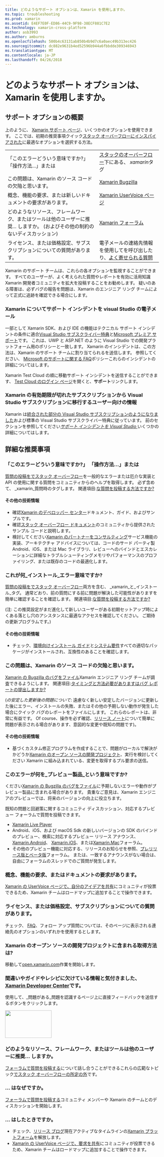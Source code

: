 ```yaml
---
title: どのようなサポート オプションは、Xamarin を使用しますか。
ms.topic: troubleshooting
ms.prod: xamarin
ms.assetid: E4EF7E0F-ED86-44C9-9F98-38ECF881C7E2
ms.technology: xamarin-cross-platform
author: asb3993
ms.author: amburns
ms.openlocfilehash: 500b4c63131ab850b4b9d7c6a0aec49b313ec426
ms.sourcegitcommit: dc882e9631b4ed52596b944a6fbbdde309346943
ms.translationtype: MT
ms.contentlocale: ja-JP
ms.lasthandoff: 04/26/2018
---
```

# <a name="what-support-options-are-available-for-xamarin"></a>どのようなサポート オプションは、Xamarin を使用しますか。

## <a name="summary-of-support-options"></a>サポート オプションの概要

上のように、 [Xamarin サポート ページ](https://www.xamarin.com/support)、いくつかのオプションを使用できます。  ここでは、初期の推奨事項クイック[スタック オーバーフローにインスパイアされた](http://stackoverflow.com/help/product-support)に最適なオプションを選択する方法。

|   |   |
|---|---|
|「このエラーどういう意味ですか?」 「操作方法...」または|[スタックのオーバーフロー](http://stackoverflow.com/questions/ask?tags=xamarin)下にある、 *xamarin*タグ|
|この問題は、Xamarin のソース コードの欠陥と思います。|[Xamarin Bugzilla](https://bugzilla.xamarin.com/page.cgi?id=bug-writing.html)|
|概念、機能の要求、または新しいドキュメントの要求があります。|[Xamarin UserVoice ページ](https://xamarin.uservoice.com)|
|どのようなリソース、フレームワーク、またはツールは他のユーザーに推奨... しますか。 (およびその他の制約のないディスカッション)|[Xamarin フォーラム](https://forums.xamarin.com)|
|ライセンス、または価格設定、サブスクリプションについての質問があります。|電子メールの連絡先情報を使用してを呼び出したり、[よく寄せられる質問](https://www.xamarin.com/faq)|

Xamarin のサポート チームは、これらの各オプションを監視することができます。  すべてのユーザーが、よく考えられた質問やレポートを有効に活用知識 Xamarin 開発者コミュニティを拡大を投稿することをお勧めします。  疑いのある障害は、必ずバグの報告を問題は、Xamarin のエンジニア リング チームによって正式に追跡を確認できる場合にします。

<a name="Visual_Studio_email_support_incidents_for_Xamarin_topics"/>

### <a name="visual-studio-email-support-incidents-for-xamarin-topics"></a>Xamarin についてサポート インシデントを visual Studio の電子メール

一部として Xamarin SDK、および IDE の機能はテクニカル サポート インシデントの条件に適合[Visual Studio サブスクライバー特典](https://msdn.microsoft.com/subscriptions/bb266240)と[Microsoft プレミア サポート](https://www.microsoft.com/microsoftservices/support.aspx)です。  これは、UWP と ASP.NET のように Visual Studio での開発プラットフォーム用のポリシーと一致します。  Xamarin のインシデントは、この方法は、Xamarin のサポート チームに割り当てられるを送信します。  参照してください、 [Microsoft のサポートに関する FAQ](https://support.microsoft.com/gp/offerprophone)ポリシーこれらのインシデントの詳細についてはします。

Xamarin Test Cloud の順に移動サポート インシデントを送信することができます、 [Test Cloud のログイン ページ](https://testcloud.xamarin.com/login)を開くと、**サポート**リンクします。

### <a name="information-for-users-migrating-from-expired-xamarin-subscriptions-to-visual-studio-subscriptions"></a>Xamarin の有効期限が切れたサブスクリプションから Visual Studio サブスクリプションに移行するユーザー向けの情報

Xamarin は[統合された部分の Visual Studio サブスクリプションのようになりました](https://blog.xamarin.com/xamarin-for-all/)および標準の Visual Studio サブスクライバー特典に従っています。  前のセクションを参照してください[*サポート インシデントを Visual Studio* ](#Visual_Studio_email_support_incidents_for_Xamarin_topics)いくつかの詳細についてはします。

## <a name="detailed-recommendations"></a>詳細な推奨事項

### <a name="what-does-this-error-mean-or-how-do-i--"></a>「このエラーどういう意味ですか?」 「操作方法...」または

[質問の投稿をでスタック オーバーフロー](http://stackoverflow.com/questions/ask?tags=xamarin)を一般的なエラーまたは厄介な実装と API の使用に関する質問をコミュニティからのヘルプを取得します。  必ず含めて、 _xamarin_質問時のタグします。  関連項目:[な質問を投稿する方法ですか?](http://stackoverflow.com/help/how-to-ask)

#### <a name="additional-resources"></a>その他の技術情報

-   確認[Xamarin のデベロッパー センター](/index.md)ドキュメント、ガイド、およびサンプルです。
-   確認[スタック オーバーフロー ドキュメント](http://stackoverflow.com/documentation)のコミュニティから提供されたサンプル コードと説明します。
-   検討してください[Xamarin のパートナーをコンサルティング](https://www.xamarin.com/consulting-partners)サービス機能の実装、アーキテクチャ アドバイスについては、コードのサード パーティ製 Android、iOS、または Mac ライブラリ、レビューへのバインドとエスカレーションに詳細なトラブルシューティングメモリやパフォーマンスのプロファイリング、または既存のコードの最適化します。

### <a name="what-does-this-installation-error-mean"></a>これが何_インストール_エラー意味ですか?

[質問の投稿をでスタック オーバーフロー](http://stackoverflow.com/questions/ask?tags=xamarin+installation)両方を含む、 _xamarin_と_インストール_タグ。  通常どおり、前の質問にする前に問題が解決した可能性がありますを簡単に確認することを確認します。  関連項目:[な質問を投稿する方法ですか?](http://stackoverflow.com/help/how-to-ask)

(注: この推奨設定がまだ進化して新しいユーザーがある初期セットアップ時によくある落とし穴のアシスタンスに最適なアクセスを確認してください。  ご期待の更新プログラムです。)

#### <a name="additional-resources"></a>その他の技術情報

-   チェック、[環境向けインストール ガイド](~/cross-platform/get-started/installation/index.md)と[システム要件](~/cross-platform/get-started/requirements.md)すべての適切なパッケージがインストールされ、互換性のあることを確認します。

### <a name="i-believe-this-problem-is-caused-by-a-defect-in-the-xamarin-source-code"></a>この問題は、Xamarin のソース コードの欠陥と思います。

[Xamarin の Bugzilla のバグをファイル](https://bugzilla.xamarin.com/page.cgi?id=bug-writing.html)Xamarin エンジニア リング チームが調査できるようにします。  関連項目:[タイミングと方法必要がありますはバグ レポートの提出しますか?](~/cross-platform/troubleshooting/questions/howto-file-bug.md)

(*の安定した更新後の問題について*: 遠慮なく新しい安定したバージョンに更新した後にエラー、インストールの失敗、またはその他の予期しない動作が発生した場合にクイック バグのレポートをファイルにします。  これらのレポートは、非常に有益です。  Of course、操作を必ず確認、[リリース ノート](https://developer.xamarin.com/releases/)について簡単に問題が表示される場合があります、意図的な変更や既知の問題です)。

#### <a name="additional-resources"></a>その他の技術情報

-   基づくカスタム修正プログラムを作成することで、問題がローカルで解決がかどうか[Xamarin のオープン ソースの開発プロジェクト](http://open.xamarin.com/)、実行を検討してください Xamarin に組み込まれている、変更を取得するプル要求の送信。

### <a name="what-does-this-error-in-a-preview-product-mean"></a>このエラーが何を_プレビュー製品_という意味ですか?

ください[Xamarin の Bugzilla のバグをファイル](https://bugzilla.xamarin.com/page.cgi?id=bug-writing.html)に予期しないエラーや動作がプレビュー製品に含まれる場合があります。  貴重なご意見は、Xamarin エンジニアのプレビューでは、将来のバージョンの向上に役立ちます。

既知の問題と回避策に関するコミュニティ ディスカッション、対応するプレビュー フォーラムで質問を投稿できます。

-   [Xamarin Live Player](https://forums.xamarin.com/categories/live-player)
-   Android、iOS、および macOS Sdk の新しいバージョンの SDK のバインドのプレビュー、検索に対応するプレビュー リリース アナウンス、 [Xamarin.Android](http://forums.xamarin.com/categories/android)、 [Xamarin.iOS](http://forums.xamarin.com/categories/ios)、または[Xamarin.Mac](http://forums.xamarin.com/categories/mac)フォーラム。
-   その他のプレビュー機能に対応する、リリースのお知らせを参照、[プレリリース版とベータ版](http://forums.xamarin.com/categories/xamarin-prerelease)フォーラム。  または、一致するアナウンスがない場合は、自由にフォーラムのスレッドでのご質問が発生します。

### <a name="i-have-an-idea-feature-request-or-documentation-request"></a>概念、機能の要求、またはドキュメントの要求があります。

[Xamarin の UserVoice ページで、自分のアイデアを共有](https://xamarin.uservoice.com)にコミュニティが投票できるため、Xamarin チームはロードマップに追加することで操作できます。

### <a name="i-have-a-question-about-subscriptions-licensing-or-pricing"></a>ライセンス、または価格設定、サブスクリプションについての質問があります。

チェック、 [FAQ](https://www.xamarin.com/faq)、フォロー アップ質問については、そのページに表示される連絡先のオプションのいずれかを使用するとします。

### <a name="how-do-i-get-involved-in-xamarins-open-source-development-projects"></a>Xamarin のオープン ソースの開発プロジェクトに含まれる取得方法は?

移動して[open.xamarin.com](http://open.xamarin.com/)作業を開始します。

### <a name="i-found-a-mistake-or-missing-information-in-the-guides-or-recipes-on-the-xamarin-developer-centerindexmd"></a>間違いやガイドやレシピに欠けている情報と気付きました、 [Xamarin Developer Center](/index.md)です。

使用して、_問題がある_問題を認識するページ上に直接フィードバックを送信するボタンをクリックします。

[<img src="support-options-images/feedback.png" style="width: 152px; height: 90px;">](support-options-images/feedback.png)

### <a name="what-resources-frameworks-or-tools-do-other-users-recommend-for--"></a>どのようなリソース、フレームワーク、またはツールは他のユーザーに推奨... しますか。

[フォーラムで質問を投稿する](https://forums.xamarin.com/)について話し合うことができるこれらの広範なトピック[でスタック オーバーフローの所定の外](http://stackoverflow.com/help/dont-ask)です。

### <a name="why-do-you--"></a>... はなぜですか。

[フォーラムで質問を投稿する](https://forums.xamarin.com/)コミュニティ メンバーや Xamarin のチームとのディスカッションを開始します。

### <a name="when-will-you--"></a>... はしたときですか。

-   チェック、[リリース ブログ](http://releases.xamarin.com/)現在アクティブなタイムラインの[Xamarin プラットフォーム](https://www.xamarin.com/platform)を解放します。
-   [Xamarin の UserVoice ページで、要求を共有](https://xamarin.uservoice.com)にコミュニティが投票できるため、Xamarin チームはロードマップに追加することで操作できます。

